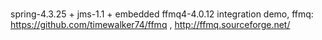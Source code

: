 # 
spring-4.3.25 + jms-1.1 + embedded ffmq4-4.0.12 integration demo, 
ffmq: https://github.com/timewalker74/ffmq ,  http://ffmq.sourceforge.net/